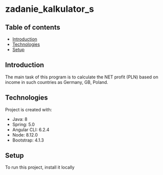 # zadanie_kalkulator_s

## Table of contents

* [Introduction](#introduction)
* [Technologies](#technologies)
* [Setup](#setup)

## Introduction

The main task of this program is to calculate the NET profit (PLN) based on income in such countries as Germany, GB, Poland.

## Technologies
Project is created with:
* Java: 8
* Spring: 5.0 
* Angular CLI: 6.2.4
* Node: 8.12.0
* Bootstrap: 4.1.3

## Setup
To run this project, install it locally
